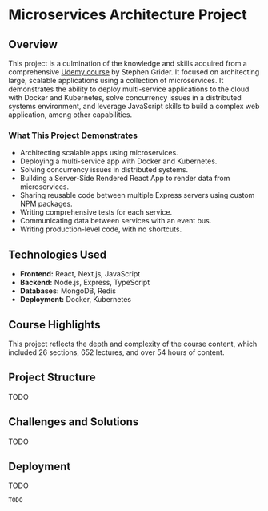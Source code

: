 # Microservices Architecture Project

## Overview

This project is a culmination of the knowledge and skills acquired from a comprehensive <a href="https://www.udemy.com/course/microservices-with-node-js-and-react">Udemy course</a> by Stephen Grider. It focused on architecting large, scalable applications using a collection of microservices. It demonstrates the ability to deploy multi-service applications to the cloud with Docker and Kubernetes, solve concurrency issues in a distributed systems environment, and leverage JavaScript skills to build a complex web application, among other capabilities.

### What This Project Demonstrates

- Architecting scalable apps using microservices.
- Deploying a multi-service app with Docker and Kubernetes.
- Solving concurrency issues in distributed systems.
- Building a Server-Side Rendered React App to render data from microservices.
- Sharing reusable code between multiple Express servers using custom NPM packages.
- Writing comprehensive tests for each service.
- Communicating data between services with an event bus.
- Writing production-level code, with no shortcuts.

## Technologies Used

- **Frontend:** React, Next.js, JavaScript
- **Backend:** Node.js, Express, TypeScript
- **Databases:** MongoDB, Redis
- **Deployment:** Docker, Kubernetes

## Course Highlights

This project reflects the depth and complexity of the course content, which included 26 sections, 652 lectures, and over 54 hours of content.

## Project Structure

TODO

## Challenges and Solutions

TODO

## Deployment

TODO

```shell
TODO
